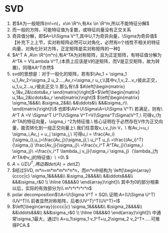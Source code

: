 # SVD
1. 若$A为一般矩阵(m!=n)，x\in \R^n,有Ax \in \R^m,所以不能特征分解$
2. 而一般的方阵，可能特征值为复数，或特征向量没有正交关系
3. 奇异值分解，即$A=U\Sigma V^T,其中U,T为奇异向量，\Sigma为奇异值$
   【补充下上上节，实对称矩阵必然可以对角化，必然有n个线性不相关的特征向量，对角化针对方阵，正定矩阵是实对称矩阵的一种】
4. $A^T A ,A\in \R^{m*n},有A^TA为对称矩阵，且为正定矩阵，有特征值分解为A^TA = V\Lambda V^T,(本质上应该是V的逆矩阵，而V是正交矩阵，故为转置)，同理AA^T亦然$
5. svd的思想是：对于一般化的矩阵，若有$\\Av_1 = \sigma_1 u_1,Av_2=\sigma_2 u_2....,Av_r=\sigma_r u_r,\\其中v_1,v_2...v_r彼此正交，u_1,u_2...u_r彼此正交.\\
那么有\\$
$A\left[\begin{matrix}
v_1&v_2&\cdots&v_r
\end{matrix}\right]$=$\left[\begin{matrix}
    u_1&u_2&\cdots&u_r
\end{matrix}\right]$ $\left[\begin{matrix}
    \sigma_1&&&\\
    &\sigma_2&&\\
    &&\ddots&\\
    &&&\sigma_r\\
\end{matrix}\right]\\$
也即$\\AV=U\Sigma\\A=U\Sigma V^T\\
若满足，则有\\
A^T A =V \Sigma^T U^TU\Sigma V^T=V(\Sigma^T\Sigma)V^T,\\
可得v_i为A^TA的特征向量，\sigma_i ^2为特征值.\\
核心证明在于必然存在V作为正交向量，能否转化到一组正交向量上\\
我们任意取v_i,v_j\in V，\\
有Av_i=u_i \sigma_i,Av_j = u_j \sigma_j,\\
可得u_i = \frac{Av_i}{\sigma_i},u_j=\frac{Av_j}{\sigma_j},\\
u_i^T u_j\\
=\frac{(Av_i)^T}{\sigma_i}  \frac{Av_j}{\sigma_j}\\
=\frac{v_i^T A^TAv_j}{\sigma_i \sigma_j}\\
=\frac{v_i^T \lambda_j v_j}{\sigma_i \sigma_j}（\lambda_j为A^TA中v_j的特征值）\\
=0\\
$
6. $A=U\Sigma U^T,两边取det(A)=det(\Sigma)$
7. $经过SVD, m*n=m*m*m*n*n*n，而m*n中结构为
\left[\begin{array}{cccc|c}
    \sigma_1&&&&&\\
    &\sigma_2&&&&\\
    &&\ddots&&&\\
    &&&\sigma_r&0 \\ \hline
    0&&&&0
\end{array}\right]\\
其中为0的部分相乘以后，实际的有效部分为\\
m*r*r*r*r*n$
8. polar decomposition$\\A=U\Sigma V^T = SQ\\
证明:A=(U\Sigma U^T) (UV^T)\\
前者显然对称矩阵，后者(UV^T)^T(UV^T)=I$
9. $\left[\begin{array}{cccc|c}
    \sigma_1&&&&&\\
    &\sigma_2&&&&\\
    &&\ddots&&&\\
    &&&\sigma_r&0 \\ \hline
    0&&&&0
\end{array}\right]\\
中通常\sigma_1最大，通过\\
A=u_1\sigma_1 v_1^T+u_2\sigma_2 v_2^T+.....可推得PCA.$


